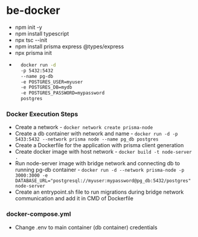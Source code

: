 # be-docker

- npm init -y
- npm install typescript
- npx tsc --init
- npm install prisma express @types/express
- npx prisma init
- ``` bash
    docker run -d 
    -p 5432:5432 
    --name pg-db 
    -e POSTGRES_USER=myuser  
    -e POSTGRES_DB=mydb 
    -e POSTGRES_PASSWORD=mypassword 
    postgres
    ```

### Docker Execution Steps
- Create a network - `docker network create prisma-node`
- Create a db container with network and name - `docker run -d -p 5433:5432 --network prisma node --name pg_db postgres`
- Create a Dockerfile for the application with prisma client generation
- Create docker image with host network - `docker build -t node-server .`
- Run node-server image with bridge network and connecting db to running pg-db container - `docker run -d --network prisma-node -p 3000:3000 -e DATABASE_URL="postgresql://myuser:mypassword@pg_db:5432/postgres" node-server`
- Create an entrypoint.sh file to run migrations during bridge network communication and add it in CMD of Dockerfile

### docker-compose.yml
- Change .env to main container (db container) credentials